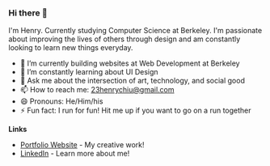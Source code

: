 ### Hi there 👋

I'm Henry. Currently studying Computer Science at Berkeley. I'm passionate about improving the lives of others through design and am constantly looking to learn new things everyday.

- 🔭 I’m currently building websites at Web Development at Berkeley
- 🌱 I’m constantly learning about UI Design
- 💬 Ask me about the intersection of art, technology, and social good
- 📫 How to reach me: 23henrychiu@gmail.com
- 😄 Pronouns: He/Him/his
- ⚡ Fun fact: I run for fun! Hit me up if you want to go on a run together

**Links**
- [Portfolio Website](http://henrychiu.me/) - My creative work!
- [LinkedIn](https://www.linkedin.com/in/henryychiu/) - Learn more about me!
